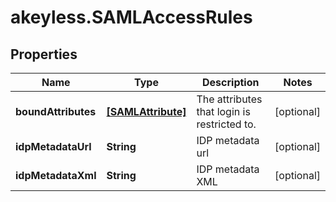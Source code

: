 # akeyless.SAMLAccessRules

## Properties

Name | Type | Description | Notes
------------ | ------------- | ------------- | -------------
**boundAttributes** | [**[SAMLAttribute]**](SAMLAttribute.md) | The attributes that login is restricted to. | [optional] 
**idpMetadataUrl** | **String** | IDP metadata url | [optional] 
**idpMetadataXml** | **String** | IDP metadata XML | [optional] 


